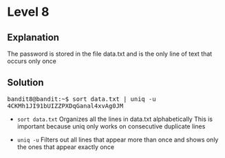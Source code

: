 # Level 8

## Explanation

The password is stored in the file data.txt and is the only line of text that occurs only once

## Solution 
<pre>
bandit8@bandit:~$ sort data.txt | uniq -u
4CKMh1JI91bUIZZPXDqGanal4xvAg0JM
</pre>


- `sort data.txt` Organizes all the lines in data.txt alphabetically
This is important because uniq only works on consecutive duplicate lines

- `uniq -u` Filters out all lines that appear more than once and shows only the ones that appear exactly once